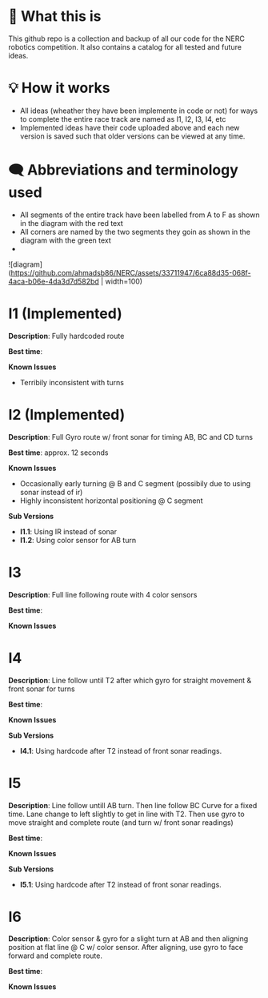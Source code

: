 # 🤔 What this is
This github repo is a collection and backup of all our code for the NERC robotics competition. It also contains a catalog for all tested and future ideas.

# 💡 How it works
- All ideas (wheather they have been implemente in code or not) for  ways to complete the entire race track are named as I1, I2, I3, I4, etc
- Implemented ideas have their code uploaded above and each new version is saved such that older versions can be viewed at any time.

# 🗨️ Abbreviations and terminology used
- All segments of the entire track have been labelled from A to F as shown in the diagram with the red text
- All corners are named by the two segments they goin as shown in the diagram with the green text
- 
![diagram](https://github.com/ahmadsb86/NERC/assets/33711947/6ca88d35-068f-4aca-b06e-4da3d7d582bd  | width=100)


# I1 (Implemented)
**Description**: Fully hardcoded route

**Best time**: 

**Known Issues**
- Terribily inconsistent with turns
  

# I2 (Implemented)
**Description**: Full Gyro route w/ front sonar for timing AB, BC and CD turns

**Best time**: approx. 12 seconds

**Known Issues**
- Occasionally early turning @ B and C segment (possibily due to using sonar instead of ir)
- Highly inconsistent horizontal positioning @ C segment

**Sub Versions**
- **I1.1**: Using IR instead of sonar
- **I1.2**: Using color sensor for AB turn


# I3 
**Description**: Full line following route with 4 color sensors

**Best time**:

**Known Issues**

# I4
**Description**: Line follow until T2 after which gyro for straight movement & front sonar for turns

**Best time**:

**Known Issues**

**Sub Versions**
- **I4.1**: Using hardcode after T2 instead of front sonar readings.

# I5
**Description**: Line follow untill AB turn. Then line follow BC Curve for a fixed time. Lane change to left slightly to get in line with T2. Then use gyro to move straight and complete route (and turn w/ front sonar readings)

**Best time**:

**Known Issues**

**Sub Versions**
- **I5.1**: Using hardcode after T2 instead of front sonar readings.



# I6
**Description**: Color sensor & gyro for a slight turn at AB and then aligning position at flat line @ C w/ color sensor. After aligning, use gyro to face forward and complete route.

**Best time**:

**Known Issues**


